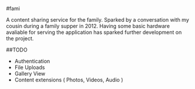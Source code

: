 #fami

A content sharing service for the family. Sparked by a conversation with my cousin during a family supper in 2012. Having some basic hardware avaliable for serving the application has sparked further development on the project.

##TODO
* Authentication
* File Uploads
* Gallery View
* Content extensions ( Photos, Videos, Audio )
